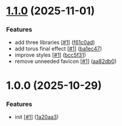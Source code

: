 # [1.1.0](https://github.com/d3p1/nextjs-torus/compare/v1.0.0...v1.1.0) (2025-11-01)


### Features

* add three libraries [[#1](https://github.com/d3p1/nextjs-torus/issues/1)] ([f61c0ad](https://github.com/d3p1/nextjs-torus/commit/f61c0ad0d8a5d9a8162540aacc0ef9415802aab2))
* add torus final effect [[#1](https://github.com/d3p1/nextjs-torus/issues/1)] ([ba1ec47](https://github.com/d3p1/nextjs-torus/commit/ba1ec47d411bce114a76bc29a3583d4f638af4d1))
* improve styles [[#1](https://github.com/d3p1/nextjs-torus/issues/1)] ([bcc5f31](https://github.com/d3p1/nextjs-torus/commit/bcc5f319b413f1fb96515a138a8c63e09de58eb1))
* remove unneeded favicon [[#1](https://github.com/d3p1/nextjs-torus/issues/1)] ([aa82db0](https://github.com/d3p1/nextjs-torus/commit/aa82db0208347ebeee54b9ae23b04aff12a95924))

# 1.0.0 (2025-10-29)


### Features

* init [[#1](https://github.com/d3p1/nextjs-torus/issues/1)] ([1a20aa3](https://github.com/d3p1/nextjs-torus/commit/1a20aa329f713e8cd99410d3ec536e0d9272e0d3))
